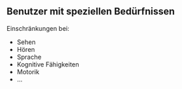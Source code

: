 ## Benutzer mit speziellen Bedürfnissen

Einschränkungen bei:

- Sehen
- Hören
- Sprache
- Kognitive Fähigkeiten
- Motorik
- ...
